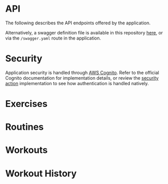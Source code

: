 # API

The following describes the API endpoints offered by the application.

Alternatively, a swagger definition file is available in this repository [here](https://github.com/jpdillingham/SWoT/blob/master/web/public/swagger.yaml), or via the `/swagger.yaml` route in the application.

# Security

Application security is handled through [AWS Cognito](https://docs.aws.amazon.com/cognito/latest/developerguide/cognito-reference.html).  Refer to the official Cognito documentation for implementation details, or review the [security action](https://github.com/jpdillingham/SWoT/blob/master/web/src/components/security/SecurityActions.js) implementation to see how authentication is handled natively.

# Exercises



# Routines

# Workouts

# Workout History